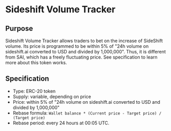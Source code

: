 # Sideshift Volume Tracker

## Purpose

Sideshift Volume Tracker allows traders to bet on the increase of SideShift volume. Its price is programmed to be within 5% of "24h volume on sideshift.ai converted to USD and divided by 1,000,000". Thus, it is different from SAI, which has a freely fluctuating price. See specification to learn more about this token works.

## Specification

* Type: ERC-20 token
* Supply: variable, depending on price
* Price: within 5% of "24h volume on sideshift.ai converted to USD and divided by 1,000,000"
* Rebase formula: ```Wallet balance * (Current price - Target price) / (Target price)```
* Rebase period: every 24 hours at 00:05 UTC.
